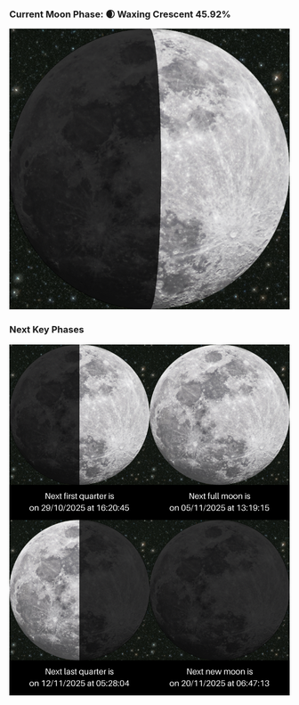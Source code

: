 ### Current Moon Phase: 🌒 Waxing Crescent 45.92%
![Moon Phase](moonphase.png)
### Next Key Phases
![Gallery](gallery.png)